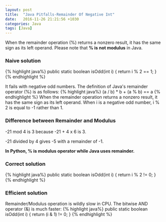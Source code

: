 ```yaml
---
layout: post
title:  "Java Pitfalls-Remainder Of Negative Int"
date:   2016-11-26 21:21:56 +1030
categories: Java
tags: [Java]
---
```

When the remainder operation (%) returns a nonzero result, it has the same sign as its left operand.
Please note that **% is not modulus** in Java.
<!--summary break-->

### Naive solution

{% highlight java%}
public static boolean isOdd(int i) {
    return i % 2 == 1;
}
{% endhighlight %}

It fails with negative odd numbers.
The definition of Java's remainder operator (%) is as follows:
{% highlight java%}
(a / b) * b + (a % b) == a
{% endhighlight %}
When the remainder operation returns a nonzero result, it has the same sign as its left operand.
When i is a negative odd number, i % 2 is equal to -1 rather than 1.

### Difference between Remainder and Modulus

-21 mod 4 is 3 because -21 + 4 x 6 is 3.

-21 divided by 4 gives -5 with a remainder of -1.

**In Python, % is modulus operator while Java uses remainder.**

### Correct solution

{% highlight java%}
public static boolean isOdd(int i) {
    return i % 2 != 0;
}
{% endhighlight %}

### Efficient solution

Remainder/Modulus operation is wildly slow in CPU. The bitwise AND operator (&) is much faster:
{% highlight java%}
public static boolean isOdd(int i) {
    return (i & 1) != 0;
}
{% endhighlight %}